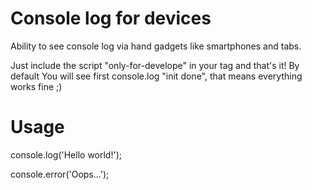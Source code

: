 # Console log for devices
Ability to see console log via hand gadgets like smartphones and tabs.

Just include the script "only-for-develope" in your <head> tag and that's it! 
By default You will see first console.log "init done", that means everything works fine ;)

# Usage
console.log('Hello world!');

console.error('Oops...');
